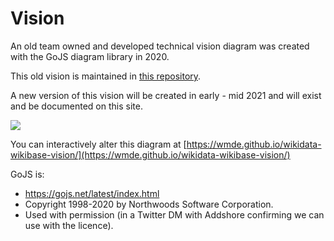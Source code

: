 # Vision

An old team owned and developed technical vision diagram was created with the GoJS diagram library in 2020.

This old vision is maintained in [this repository](https://github.com/wmde/wikidata-wikibase-vision).

A new version of this vision will be created in early - mid 2021 and will exist and be documented on this site.

![](https://wmde.github.io/wikidata-wikibase-vision/diagram.png)

You can interactively alter this diagram at [https://wmde.github.io/wikidata-wikibase-vision/](https://wmde.github.io/wikidata-wikibase-vision/)

GoJS is:

- https://gojs.net/latest/index.html
- Copyright 1998-2020 by Northwoods Software Corporation.
- Used with permission (in a Twitter DM with Addshore confirming we can use with the licence).
